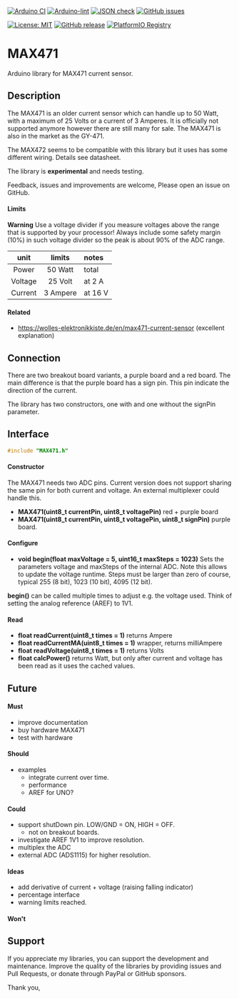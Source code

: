 
[![Arduino CI](https://github.com/RobTillaart/MAX471/workflows/Arduino%20CI/badge.svg)](https://github.com/marketplace/actions/arduino_ci)
[![Arduino-lint](https://github.com/RobTillaart/MAX471/actions/workflows/arduino-lint.yml/badge.svg)](https://github.com/RobTillaart/MAX471/actions/workflows/arduino-lint.yml)
[![JSON check](https://github.com/RobTillaart/MAX471/actions/workflows/jsoncheck.yml/badge.svg)](https://github.com/RobTillaart/MAX471/actions/workflows/jsoncheck.yml)
[![GitHub issues](https://img.shields.io/github/issues/RobTillaart/MAX471.svg)](https://github.com/RobTillaart/MAX471/issues)

[![License: MIT](https://img.shields.io/badge/license-MIT-green.svg)](https://github.com/RobTillaart/MAX471/blob/master/LICENSE)
[![GitHub release](https://img.shields.io/github/release/RobTillaart/MAX471.svg?maxAge=3600)](https://github.com/RobTillaart/MAX471/releases)
[![PlatformIO Registry](https://badges.registry.platformio.org/packages/robtillaart/library/MAX471.svg)](https://registry.platformio.org/libraries/robtillaart/MAX471)


# MAX471

Arduino library for MAX471 current sensor.


## Description

The MAX471 is an older current sensor which can handle up to 50 Watt, 
with a maximum of 25 Volts or a current of 3 Amperes.
It is officially not supported anymore however there are still many
for sale.
The MAX471 is also in the market as the GY-471.

The MAX472 seems to be compatible with this library but it uses 
has some different wiring. Details see datasheet.

The library is **experimental** and needs testing.

Feedback, issues and improvements are welcome, 
Please open an issue on GitHub.


#### Limits

**Warning** Use a voltage divider if you measure voltages above the
range that is supported by your processor! 
Always include some safety margin (10%) in such voltage divider so
the peak is about 90% of the ADC range.

|  unit     |  limits    |  notes    |
|:---------:|:----------:|:----------|
|  Power    |  50 Watt   |  total
|  Voltage  |  25 Volt   |  at 2 A
|  Current  |  3 Ampere  |  at 16 V


#### Related

- https://wolles-elektronikkiste.de/en/max471-current-sensor (excellent explanation)


## Connection

There are two breakout board variants, a purple board and a red board.
The main difference is that the purple board has a sign pin. 
This pin indicate the direction of the current.

The library has two constructors, one with and one without the signPin parameter.


## Interface

```cpp
#include "MAX471.h"
```

#### Constructor

The MAX471 needs two ADC pins. Current version does not support sharing 
the same pin for both current and voltage. 
An external multiplexer could handle this.

- **MAX471(uint8_t currentPin, uint8_t voltagePin)** red + purple board
- **MAX471(uint8_t currentPin, uint8_t voltagePin, uint8_t signPin)** purple board.


#### Configure

- **void begin(float maxVoltage = 5, uint16_t maxSteps = 1023)**
Sets the parameters voltage and maxSteps of the internal ADC.
Note this allows to update the voltage runtime.
Steps must be larger than zero of course, typical 255 (8 bit), 1023 (10 bit), 
4095 (12 bit).

**begin()** can be called multiple times to adjust e.g. the voltage used.
Think of setting the analog reference (AREF) to 1V1.


#### Read

- **float readCurrent(uint8_t times = 1)** returns Ampere
- **float readCurrentMA(uint8_t times = 1)** wrapper, returns milliAmpere
- **float readVoltage(uint8_t times = 1)** returns Volts
- **float calcPower()** returns Watt, but only after current and voltage 
has been read as it uses the cached values.


## Future

#### Must

- improve documentation
- buy hardware MAX471
- test with hardware

#### Should 

- examples
  - integrate current over time.
  - performance
  - AREF for UNO?

#### Could

- support shutDown pin. LOW/GND = ON, HIGH = OFF. 
  - not on breakout boards.
- investigate AREF 1V1 to improve resolution.
- multiplex the ADC
- external ADC (ADS1115) for higher resolution.

#### Ideas

- add derivative of current + voltage (raising falling indicator)
- percentage interface
- warning limits reached.

#### Won't


## Support

If you appreciate my libraries, you can support the development and maintenance.
Improve the quality of the libraries by providing issues and Pull Requests, or
donate through PayPal or GitHub sponsors.

Thank you,

